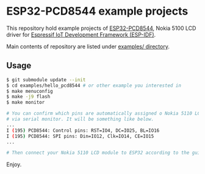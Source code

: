 # ESP32-PCD8544 example projects

This repository hold example projects of [ESP32-PCD8544](https://github.com/yanbe/esp32-pcd8544),
Nokia 5100 LCD driver for [Espressif IoT Development Framework (ESP-IDF)](https://github.com/espressif/esp-idf).

Main contents of repository are listed under [examples/ directory](https://github.com/yanbe/esp32-pcd8544-examples/tree/master/examples).

## Usage

```sh
$ git submodule update --init
$ cd examples/hello_pcd8544 # or other example you interested in
$ make menuconfig
$ make -j9 flash
$ make monitor

# You can confirm which pins are automatically assigned o Nokia 5110 LCD module
# via serial monitor. It will be something like below.
...
I (195) PCD8544: Control pins: RST=IO4, DC=IO25, BL=IO16
I (195) PCD8544: SPI pins: Din=IO12, Clk=IO14, CE=IO15
...

# Then connect your Nokia 5110 LCD module to ESP32 according to the guide above.
```

Enjoy.
